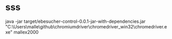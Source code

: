 # sss


java -jar target/ebesucher-control-0.0.1-jar-with-dependencies.jar "C:\\Users\\malle\\github\\chromiumdriver\\chromedriver_win32\\chromedriver.exe"   mallex2000




